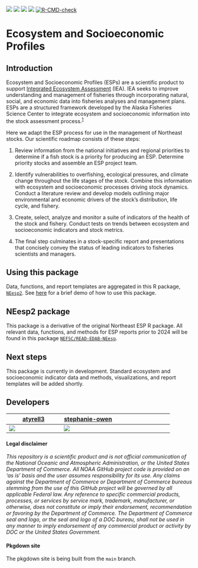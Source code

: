 <!-- README.md is generated from README.Rmd. Please edit that file -->
<!-- badges: start -->

[![](https://img.shields.io/badge/devel%20version-0.1.1-blue.svg)](https://github.com/NEFSC/READ-EDAB-NEesp2)
[![](https://img.shields.io/github/last-commit/NEFSC/READ-EDAB-NEesp2.svg)](https://github.com/NEFSC/READ-EDAB-NEesp2/commits/main)
[![](https://img.shields.io/badge/repo%20size-0.60%20GB-blue.svg)](https://github.com/NEFSC/READ-EDAB-NEesp2)
[![](https://github.com/NEFSC/READ-EDAB-NEesp2/workflows/gitleaks/badge.svg)](https://github.com/NEFSC/READ-EDAB-NEesp2/actions/workflows/secretScan.yml)
[![R-CMD-check](https://github.com/NEFSC/READ-EDAB-NEesp2/actions/workflows/R-CMD-check.yaml/badge.svg)](https://github.com/NEFSC/READ-EDAB-NEesp2/actions/workflows/R-CMD-check.yaml)
<!-- badges: end -->

# Ecosystem and Socioeconomic Profiles

## Introduction

Ecosystem and Socioeconomic Profiles (ESPs) are a scientific product to
support [Integrated Ecosystem
Assessment](https://www.integratedecosystemassessment.noaa.gov/) (IEA).
IEA seeks to improve understanding and management of fisheries through
incorporating natural, social, and economic data into fisheries analyses
and management plans. ESPs are a structured framework developed by the
Alaska Fisheries Science Center to integrate ecosystem and socioeconomic
information into the stock assessment
process.<sup>[1](https://meetings.npfmc.org/CommentReview/DownloadFile?p=8f5233fb-3b62-4571-9b49-8bb7ce675916.pdf&fileName=ESP_Shotwell.pdf)</sup>

Here we adapt the ESP process for use in the management of Northeast
stocks. Our scientific roadmap consists of these steps:

1.  Review information from the national initiatives and regional
    priorities to determine if a fish stock is a priority for producing
    an ESP. Determine priority stocks and assemble an ESP project team.

2.  Identify vulnerabilities to overfishing, ecological pressures, and
    climate change throughout the life stages of the stock. Combine this
    information with ecosystem and socioeconomic processes driving stock
    dynamics. Conduct a literature review and develop models outlining
    major environmental and economic drivers of the stock’s
    distribution, life cycle, and fishery.

3.  Create, select, analyze and monitor a suite of indicators of the
    health of the stock and fishery. Conduct tests on trends between
    ecosystem and socioeconomic indicators and stock metrics.

4.  The final step culminates in a stock-specific report and
    presentations that concisely convey the status of leading indicators
    to fisheries scientists and managers.

## Using this package

Data, functions, and report templates are aggregated in this R package,
[`NEesp2`](https://github.com/NEFSC/READ-EDAB-NEesp2). See
[here](https://nefsc.github.io/READ-EDAB-NEesp/articles/install-and-use-package.html)
for a brief demo of how to use this package.

## NEesp2 package

This package is a derivative of the original Northeast ESP R package.
All relevant data, functions, and methods for ESP reports prior to 2024
will be found in this package
[`NEFSC/READ-EDAB-NEesp`](https://github.com/NEFSC/READ-EDAB-NEesp).

## Next steps

This package is currently in development. Standard ecosystem and
socioeconomic indicator data and methods, visualizations, and report
templates will be added shortly.

## Developers

<table>
<colgroup>
<col style="width: 33%" />
<col style="width: 33%" />
<col style="width: 33%" />
</colgroup>
<thead>
<tr>
<th><a href="https://github.com/atyrell3">atyrell3</a></th>
<th><a href="https://github.com/stephanie-owen">stephanie-owen</a></th>
<th></th>
</tr>
</thead>
<tbody>
<tr>
<td><a href="https://github.com/atyrell3"><img
src="https://avatars.githubusercontent.com/u/77738923?s=100&amp;u=92e54f60ca179f3e41c1a3610fb3ecdb9e233434&amp;v=4" /></a></td>
<td><a href="https://github.com/stephanie-owen"><img
src="https://avatars.githubusercontent.com/u/144704736?v=4&amp;size=100" /></a></td>
<td></td>
</tr>
</tbody>
</table>

#### Legal disclaimer

*This repository is a scientific product and is not official
communication of the National Oceanic and Atmospheric Administration, or
the United States Department of Commerce. All NOAA GitHub project code
is provided on an ‘as is’ basis and the user assumes responsibility for
its use. Any claims against the Department of Commerce or Department of
Commerce bureaus stemming from the use of this GitHub project will be
governed by all applicable Federal law. Any reference to specific
commercial products, processes, or services by service mark, trademark,
manufacturer, or otherwise, does not constitute or imply their
endorsement, recommendation or favoring by the Department of Commerce.
The Department of Commerce seal and logo, or the seal and logo of a DOC
bureau, shall not be used in any manner to imply endorsement of any
commercial product or activity by DOC or the United States Government.*

#### Pkgdown site

The pkgdown site is being built from the `main` branch.
